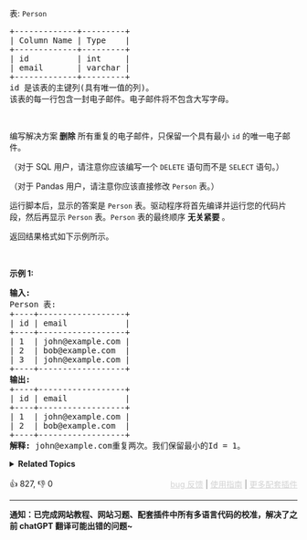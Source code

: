 <p>表:&nbsp;<code>Person</code></p>

<pre>
+-------------+---------+
| Column Name | Type    |
+-------------+---------+
| id          | int     |
| email       | varchar |
+-------------+---------+
id 是该表的主键列(具有唯一值的列)。
该表的每一行包含一封电子邮件。电子邮件将不包含大写字母。
</pre>

<p>&nbsp;</p>

<p>编写解决方案<strong> 删除</strong> 所有重复的电子邮件，只保留一个具有最小 <code>id</code> 的唯一电子邮件。</p>

<p>（对于 SQL 用户，请注意你应该编写一个 <code>DELETE</code> 语句而不是 <code>SELECT</code> 语句。）</p>

<p>（对于 Pandas 用户，请注意你应该直接修改 <code>Person</code> 表。）</p>

<p>运行脚本后，显示的答案是 <code>Person</code> 表。驱动程序将首先编译并运行您的代码片段，然后再显示 <code>Person</code> 表。<code>Person</code> 表的最终顺序 <strong>无关紧要</strong> 。</p>

<p>返回结果格式如下示例所示。</p>

<p>&nbsp;</p>

<p><strong class="example">示例 1:</strong></p>

<pre>
<strong>输入:</strong> 
Person 表:
+----+------------------+
| id | email            |
+----+------------------+
| 1  | john@example.com |
| 2  | bob@example.com  |
| 3  | john@example.com |
+----+------------------+
<strong>输出:</strong> 
+----+------------------+
| id | email            |
+----+------------------+
| 1  | john@example.com |
| 2  | bob@example.com  |
+----+------------------+
<strong>解释:</strong> john@example.com重复两次。我们保留最小的Id = 1。</pre>

<details><summary><strong>Related Topics</strong></summary>数据库</details><br>

<div>👍 827, 👎 0<span style='float: right;'><span style='color: gray;'><a href='https://github.com/labuladong/fucking-algorithm/issues' target='_blank' style='color: lightgray;text-decoration: underline;'>bug 反馈</a> | <a href='https://labuladong.online/algo/fname.html?fname=jb插件简介' target='_blank' style='color: lightgray;text-decoration: underline;'>使用指南</a> | <a href='https://labuladong.online/algo/' target='_blank' style='color: lightgray;text-decoration: underline;'>更多配套插件</a></span></span></div>

<div id="labuladong"><hr>

**通知：已完成网站教程、网站习题、配套插件中所有多语言代码的校准，解决了之前 chatGPT 翻译可能出错的问题~**

</div>


